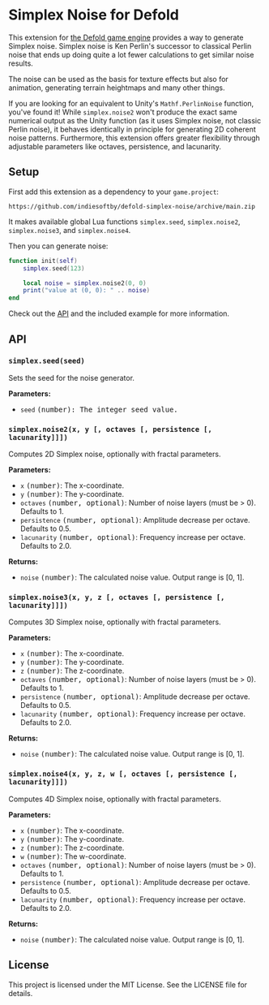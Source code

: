 # Simplex Noise for Defold

This extension for [the Defold game engine](https://defold.com/) provides a way to generate Simplex noise. Simplex noise is Ken Perlin's successor to classical Perlin noise that ends up doing quite a lot fewer calculations to get similar noise results.

The noise can be used as the basis for texture effects but also for animation, generating terrain heightmaps and many other things.

If you are looking for an equivalent to Unity's `Mathf.PerlinNoise` function, you've found it! While `simplex.noise2` won't produce the exact same numerical output as the Unity function (as it uses Simplex noise, not classic Perlin noise), it behaves identically in principle for generating 2D coherent noise patterns. Furthermore, this extension offers greater flexibility through adjustable parameters like octaves, persistence, and lacunarity.

## Setup

First add this extension as a dependency to your `game.project`:

    https://github.com/indiesoftby/defold-simplex-noise/archive/main.zip

It makes available global Lua functions `simplex.seed`, `simplex.noise2`, `simplex.noise3`, and `simplex.noise4`.

Then you can generate noise:

```lua
function init(self)
    simplex.seed(123)

    local noise = simplex.noise2(0, 0)
    print("value at (0, 0): " .. noise)
end
```

Check out the [API](#api) and the included example for more information.

## API

### `simplex.seed(seed)`
Sets the seed for the noise generator.

**Parameters:**
 * `seed` <kbd>(number): The integer seed value.

### `simplex.noise2(x, y [, octaves [, persistence [, lacunarity]]])`
Computes 2D Simplex noise, optionally with fractal parameters.

**Parameters:**
 * `x` <kbd>(number)</kbd>: The x-coordinate.
 * `y` <kbd>(number)</kbd>: The y-coordinate.
 * `octaves` <kbd>(number, optional)</kbd>: Number of noise layers (must be > 0). Defaults to 1.
 * `persistence` <kbd>(number, optional)</kbd>: Amplitude decrease per octave. Defaults to 0.5.
 * `lacunarity` <kbd>(number, optional)</kbd>: Frequency increase per octave. Defaults to 2.0.

**Returns:**
 * `noise` <kbd>(number)</kbd>: The calculated noise value. Output range is [0, 1].

### `simplex.noise3(x, y, z [, octaves [, persistence [, lacunarity]]])`
Computes 3D Simplex noise, optionally with fractal parameters.

**Parameters:**
 * `x` <kbd>(number)</kbd>: The x-coordinate.
 * `y` <kbd>(number)</kbd>: The y-coordinate.
 * `z` <kbd>(number)</kbd>: The z-coordinate.
 * `octaves` <kbd>(number, optional)</kbd>: Number of noise layers (must be > 0). Defaults to 1.
 * `persistence` <kbd>(number, optional)</kbd>: Amplitude decrease per octave. Defaults to 0.5.
 * `lacunarity` <kbd>(number, optional)</kbd>: Frequency increase per octave. Defaults to 2.0.

**Returns:**
 * `noise` <kbd>(number)</kbd>: The calculated noise value. Output range is [0, 1].

### `simplex.noise4(x, y, z, w [, octaves [, persistence [, lacunarity]]])`
Computes 4D Simplex noise, optionally with fractal parameters.

**Parameters:**
 * `x` <kbd>(number)</kbd>: The x-coordinate.
 * `y` <kbd>(number)</kbd>: The y-coordinate.
 * `z` <kbd>(number)</kbd>: The z-coordinate.
 * `w` <kbd>(number)</kbd>: The w-coordinate.
 * `octaves` <kbd>(number, optional)</kbd>: Number of noise layers (must be > 0). Defaults to 1.
 * `persistence` <kbd>(number, optional)</kbd>: Amplitude decrease per octave. Defaults to 0.5.
 * `lacunarity` <kbd>(number, optional)</kbd>: Frequency increase per octave. Defaults to 2.0.

**Returns:**
 * `noise` <kbd>(number)</kbd>: The calculated noise value. Output range is [0, 1].

## License

This project is licensed under the MIT License. See the LICENSE file for details.
